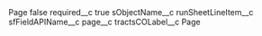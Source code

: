 <?xml version="1.0" encoding="UTF-8"?>
<CustomMetadata xmlns="http://soap.sforce.com/2006/04/metadata" xmlns:xsi="http://www.w3.org/2001/XMLSchema-instance" xmlns:xsd="http://www.w3.org/2001/XMLSchema">
    <label>Page</label>
    <protected>false</protected>
    <values>
        <field>required__c</field>
        <value xsi:type="xsd:boolean">true</value>
    </values>
    <values>
        <field>sObjectName__c</field>
        <value xsi:type="xsd:string">runSheetLineItem__c</value>
    </values>
    <values>
        <field>sfFieldAPIName__c</field>
        <value xsi:type="xsd:string">page__c</value>
    </values>
    <values>
        <field>tractsCOLabel__c</field>
        <value xsi:type="xsd:string">Page</value>
    </values>
</CustomMetadata>
